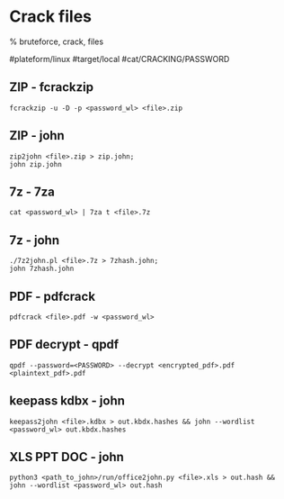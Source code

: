 # Crack files

% bruteforce, crack, files

#plateform/linux  #target/local  #cat/CRACKING/PASSWORD 

## ZIP - fcrackzip
```
fcrackzip -u -D -p <password_wl> <file>.zip
```

## ZIP - john
```
zip2john <file>.zip > zip.john;
john zip.john
```

## 7z - 7za
```
cat <password_wl> | 7za t <file>.7z
```

## 7z - john
```
./7z2john.pl <file>.7z > 7zhash.john;
john 7zhash.john
```

## PDF - pdfcrack
```
pdfcrack <file>.pdf -w <password_wl>
```

## PDF decrypt - qpdf
```
qpdf --password=<PASSWORD> --decrypt <encrypted_pdf>.pdf <plaintext_pdf>.pdf
```

## keepass kdbx - john
```
keepass2john <file>.kdbx > out.kbdx.hashes && john --wordlist <password_wl> out.kbdx.hashes
```

## XLS PPT DOC - john
```
python3 <path_to_john>/run/office2john.py <file>.xls > out.hash && john --wordlist <password_wl> out.hash
```


